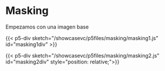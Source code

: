 # Masking

Empezamos con una imagen base   

{{< p5-div sketch="/showcasevc/p5files/masking/masking1.js" id="masking1div" >}}  

{{< p5-div sketch="/showcasevc/p5files/masking/masking2.js" id="masking2div" style="position: relative;">}}

